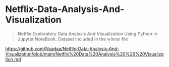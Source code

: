 # Netflix-Data-Analysis-And-Visualization
>Netflix Exploratory Data Analysis And Visualization Using Python in Jupyter NoteBook.
> Dataset included in the winrar file

https://github.com/Nsadaa/Netflix-Data-Analysis-And-Visualization/blob/main/Netflix%20Data%20Analysis%20%26%20Visualization.md
